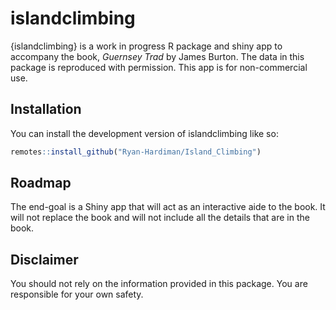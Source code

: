 
<!-- README.md is generated from README.Rmd. Please edit that file -->

# islandclimbing

<!-- badges: start -->
<!-- badges: end -->

{islandclimbing} is a work in progress R package and shiny app to
accompany the book, *Guernsey Trad* by James Burton. The data in this
package is reproduced with permission. This app is for non-commercial
use.

## Installation

You can install the development version of islandclimbing like so:

``` r
remotes::install_github("Ryan-Hardiman/Island_Climbing")
```

## Roadmap

The end-goal is a Shiny app that will act as an interactive aide to the
book. It will not replace the book and will not include all the details
that are in the book.

## Disclaimer

You should not rely on the information provided in this package. You are
responsible for your own safety.

